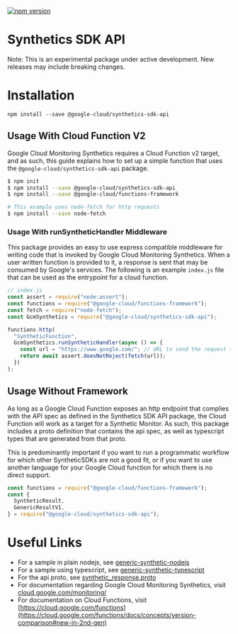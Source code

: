 [![npm version](https://img.shields.io/npm/v/@google-cloud/synthetics-sdk-api.svg)](https://www.npmjs.com/package/@google-cloud/synthetics-sdk-api)

# Synthetics SDK API

Note: This is an experimental package under active development. New releases may include breaking changes.

# Installation

```
npm install --save @google-cloud/synthetics-sdk-api
```

## Usage With Cloud Function V2

Google Cloud Monitoring Synthetics requires a Cloud Function v2 target, and as such, this guide explains how to set up a simple function that uses the `@google-cloud/synthetics-sdk-api` package.

```bash
$ npm init
$ npm install --save @google-cloud/synthetics-sdk-api
$ npm install --save @google-cloud/functions-framework

# This example uses node-fetch for http requests
$ npm install --save node-fetch
```

### Usage With runSyntheticHandler Middleware

This package provides an easy to use express compatible middleware for writing code that is invoked by Google Cloud Monitoring Synthetics. When a user written function is provided to it, a response is sent that may be consumed by Google's services. The following is an example `index.js` file that can be used as the entrypoint for a cloud function.

```javascript
// index.js
const assert = require("node:assert");
const functions = require("@google-cloud/functions-framework");
const fetch = require("node-fetch");
const GcmSynthetics = require("@google-cloud/synthetics-sdk-api");

functions.http(
  "SyntheticFunction",
  GcmSynthetics.runSyntheticHandler(async () => {
    const url = "https://www.google.com/"; // URL to send the request to
    return await assert.doesNotReject(fetch(url));
  })
);
```

## Usage Without Framework

As long as a Google Cloud Function exposes an http endpoint that complies with the API spec as defined in the Synthetics SDK API package, the Cloud Function will work as a target for a Synthetic Monitor. As such, this package includes a proto definition that contains the api spec, as well as typescript types that are generated from that proto.

This is predominantly important if you want to run a programmatic workflow for which other SyntheticSDKs are not a good fit, or if you want to use another language for your Google Cloud function for which there is no direct support.

```typescript
const functions = require("@google-cloud/functions-framework");
const {
  SyntheticResult,
  GenericResultV1,
} = require("@google-cloud/synthetics-sdk-api");
```

# Useful Links

- For a sample in plain nodejs, see [generic-synthetic-nodejs](../../samples/generic-synthetic-nodejs/)
- For a sample using typescript, see [generic-synthetic-typescript](../../samples/generic-synthetic-typescript/)
- For the api proto, see [synthetic_response.proto](./proto/synthetic_response.proto)
- For documentation regarding Google Cloud Monitoring Synthetics, visit [cloud.google.com/monitoring/](https://cloud.google.com/monitoring/)
- For documentation on Cloud Functions, visit [https://cloud.google.com/functions](https://cloud.google.com/functions/docs/concepts/version-comparison#new-in-2nd-gen)

